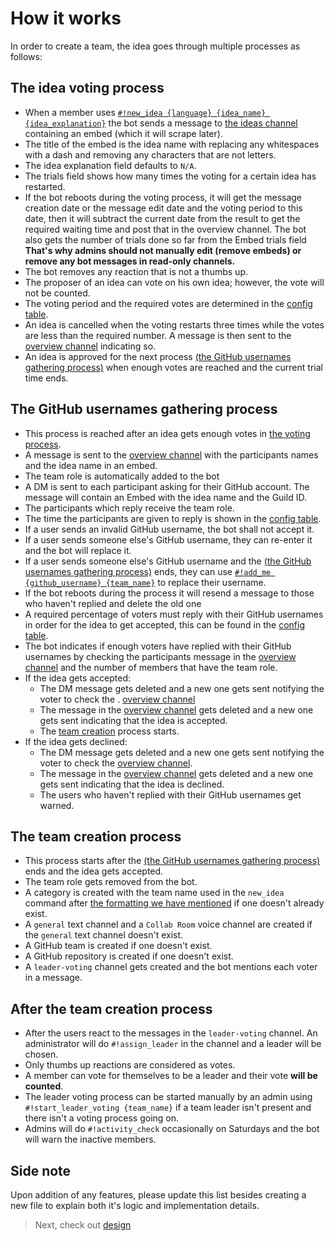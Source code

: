 # How it works

In order to create a team, the idea goes through multiple processes as follows:

## The idea voting process
- When a member uses 
[`#!new_idea {language} {idea_name} {idea_explanation}`](06%20-%20Member%20Interface.md#idea-proposing) 
the bot sends a message to [the ideas channel](09%20-%20Channels.md#the-ideas-channel) containing an embed 
(which it will scrape later).
- The title of the embed is the idea name with replacing any whitespaces with a dash and removing any characters that
are not letters.
- The idea explanation field defaults to `N/A`.
- The trials field shows how many times the voting for a certain idea has restarted.
- If the bot reboots during the voting process, it will get the message creation date or the message edit date and the
voting period to this date, then it will subtract the current date from the result to get the required waiting time and
post that in the overview channel. The bot also gets the number of trials done so far from the Embed trials field
**That's why admins should not manually edit (remove embeds) or remove any bot messages in read-only channels.**
- The bot removes any reaction that is not a thumbs up.
- The proposer of an idea can vote on his own idea; however, the vote will not be counted.
- The voting period and the required votes are determined in the [config table](10%20-%20Tables.md#the-config-table).
- An idea is cancelled when the voting restarts three times while the votes are less than the required number. A message
is then sent to the [overview channel](09%20-%20Channels.md#the-ideas-overview-channels) indicating so.
- An idea is approved for the next process 
[(the GitHub usernames gathering process)](#the-github-usernames-gathering-process)
when enough votes are reached and the current trial time ends.

## The GitHub usernames gathering process
- This process is reached after an idea gets enough votes in [the voting process](#the-idea-voting-process).
- A message is sent to the [overview channel](09%20-%20Channels.md#the-ideas-overview-channels) with the participants
names and the idea name in an embed.
- The team role is automatically added to the bot
- A DM is sent to each participant asking for their GitHub account. The message will contain an Embed with the idea name
and the Guild ID.
- The participants which reply receive the team role.
- The time the participants are given to reply is shown in the [config table](10%20-%20Tables.md#the-config-table).
- If a user sends an invalid GitHub username, the bot shall not accept it.
- If a user sends someone else's GitHub username, they can re-enter it and the bot will replace it.
- If a user sends someone else's GitHub username and the 
[(the GitHub usernames gathering process)](#the-github-usernames-gathering-process) ends, they can use
[`#!add_me {github_username} {team_name}`](06%20-%20Member%20Interface.md#team-management) to replace their username.
- If the bot reboots during the process it will resend a message to those who haven't replied and delete the old one
- A required percentage of voters must reply with their GitHub usernames in order for the idea to get accepted, 
this can be found in the [config table](10%20-%20Tables.md#the-config-table).
- The bot indicates if enough voters have replied with their GitHub usernames by checking the participants message in
the [overview channel](09%20-%20Channels.md#the-ideas-overview-channels) and the number of members that have the team
role.
- If the idea gets accepted:
    - The DM message gets deleted and a new one gets sent notifying the voter to check the .
    [overview channel](09%20-%20Channels.md#the-ideas-overview-channels)
    - The message in the [overview channel](09%20-%20Channels.md#the-ideas-overview-channels) gets deleted and a new one
    gets sent indicating that the idea is accepted.
    - The [team creation](#the-team-creation-process) process starts.
- If the idea gets declined:
    - The DM message gets deleted and a new one gets sent notifying the voter to check the 
    [overview channel](09%20-%20Channels.md#the-ideas-overview-channels).
    - The message in the [overview channel](09%20-%20Channels.md#the-ideas-overview-channels) gets deleted and a new one
    gets sent indicating that the idea is declined.
    - The users who haven't replied with their GitHub usernames get warned.

## The team creation process
- This process starts after the [(the GitHub usernames gathering process)](#the-github-usernames-gathering-process) ends
and the idea gets accepted.
- The team role gets removed from the bot.
- A category is created with the team name used in the `new_idea` command after
[the formatting we have mentioned](#the-idea-voting-process) if one doesn't already exist.
- A `general` text channel and a `Collab Room` voice channel are created if the `general` text channel doesn't exist.
- A GitHub team is created if one doesn't exist.
- A GitHub repository is created if one doesn't exist.
- A `leader-voting` channel gets created and the bot mentions each voter in a message.

## After the team creation process
- After the users react to the messages in the `leader-voting` channel. An administrator will do `#!assign_leader` in
the channel and a leader will be chosen.
- Only thumbs up reactions are considered as votes.
- A member can vote for themselves to be a leader and their vote **will be counted**.
- The leader voting process can be started manually by an admin using `#!start_leader_voting {team_name}` if a team leader
isn't present and there isn't a voting process going on.
- Admins will do `#!activity_check` occasionally on Saturdays and the bot will warn the inactive members.


## Side note

Upon addition of any features, please update this list besides creating a new
file to explain both it's logic and implementation details.


> Next, check out [design](02%20-%20Design.md)